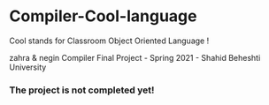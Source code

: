 # Compiler-Cool-language
Cool stands for Classroom Object Oriented Language ! 

zahra & negin Compiler Final Project - Spring 2021 - Shahid Beheshti University

### The project is not completed yet!
